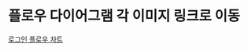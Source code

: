 # 플로우 다이어그램 각 이미지 링크로 이동

<a href="https://viewer.diagrams.net/?tags={}&target=blank&highlight=0000ff&edit=_blank&layers=1&nav=1&title=login#R7V3bcqM4Gn4aqmYv4gIJgbj0IZmdqp6aruqt3em92SI2tpnB4ME4ifvpVxISByHb2BYET9I3AUlIWPoP33%2BiDTjdvP2c%2Btv1r8kiiAxgLt4MODMAsBAyyR%2FacshbkIvyhlUaLvigsuFb%2BCPgjfy51T5cBLvawCxJoizc1hvnSRwH86zW5qdp8loftkyi%2BqpbfxU0Gr7N%2FajZ%2Bp9wka15q4PssuOfQbhai6Utx8t7Nr4YzX%2FKbu0vktdKE3w04DRNkiy%2F2rxNg4juntiY%2FLmnI73Fm6VBnLV5YPYbNJfbb785u%2F%2F%2BkX35xd%2B8RO6Dxad58aM9%2F8n8bbOD2INgQbaE3yZptk5WSexHj2XrJE328SKg65jkrhzzJUm2pNEijX8EWXbg5%2Bvvs4Q0rbNNxHvJT0gPv%2FPn2c13ejNC4nb2Vu2cHfhdcw%2F479kl%2B3QenPrhnJj8dBVkJ8Z5bj6QbkJlBb7FPwfJJiAvRAakQeRn4UudbnxOfqtiXPHo1yQk7wxMzioAeiOv8s%2Fl63K%2BgRiMUH3O%2FNX5NOW5j9PUP1SGbemA3YmFTbO2kg1RnYzOjIcYVseTi%2FwNxF1lk8omRpqXkCkcNpma%2BAyhsruvQRqSnQhS0fgWZr%2BLqcl1hebJXTkTvTlUbuR5euACPAgusMV7DIwHxHt1ywNNFnicGGPL8KbG49iYuMYEG49Tw5vRC6oMnIic6eQ5JVcrekV7x66BbTbs0cCowUS7LE3%2BLFQdqJM%2F0WBbOm7ztqLafrSMktf52k%2Bz0Y4cRPY%2FOvx1HWbBt63PyO6VDDtFny9BmgVvJwlK9Mo7LgDCa6mVBdZYV%2FSxaFORYOW4Lj8NNAyBdIUEuV5aCF14VlzY%2FUgLKEkLfE5l5r%2BwIS60caj7EYkCtyQKyxkCVdie2zNVDIMorj%2FgnpjZRqh2UMBpi3h1HRRWKNhcndpM03qGZ4uWKVWwjzODUJeHaCOe0PZiPO2d0i7MnqW9WHnsX%2FxnYjLXjsqPwlVMrufkqCjGm1A1GRKbdMw7NuFikVNFsAt%2F%2BM9sPkoXHOeQydHEQDPlsZ%2BkUVkfF4Y1X8Somq4qPf1gjmzXdGon%2BcDB%2B7UEIoYky%2BUu6EZwD0Ob38yj52WwCfvhZgdIeM1uiN2Oudm%2BlJsVcLnB3zlbTwCbZGZgyxhPG5RyJYZeBPNwFyZxdyDalg4FlodSgdGuAka7XcFoAeOHynmdgxVP0noQjGwMXIQJBznYc9phlaaF6klHLRtCuixnaR2CviSa6MASBt4giKZfnF2I7rNCHvTkrHHtszK%2Ba4NrGIRww6H2ZBPJ4Nqx%2BlbHQCHoiRqeeBwhT0wDm%2BwCGBhz1Zv7sXJnlcd6x44xeWL6GNMB1O%2FFHmwob0d%2BbDwVc8249iai18N1QD9hkL2p0oeD1AuS1wHVIRKi9G6gOlDguveQ%2Ff0HrJyW4v8DYXyxJ7cLFSIdCqGi9JufwfzpOtk873dHsHuFcOqU56dzTmKWTY2DhuVwlF4uQP2WdEylY%2BW9UL%2Fg2cEwccm336t9x4J5HPiJ6%2F7jdjZqKQz6CtzJdoxDZYHlEuKDrgct81ozBp%2Fy5SLQr7iBQ0uWuJJsC1L9XqVUzfYKaBsXgGYnJHqpJYthnYKha54kzTPju7F8oUJw5s6pca6cpsZ4yH5meEx7XYxezRGw7PoB3AZd32qz8DkFwOge10IFlLkrU7Y9vyPd%2FH4TFvEUqUWUpWxjYjH7EhqTZp7EgFhKEI4WgxBIQk0LT1lQNWkPtqI6oje2GJRnBgCF8iq4jwE3CbwxDRUU1gK1HMbMnGAmBLEcvFmDOFobA53gfdxIlXl3vA8HZrQXN%2B2MdmXy3vWSUgCe82k0XifIqMmfjuTE7yhYgCWHsVi3W8ikcjyeZnCCpp54Mp0sK3LHgcsdB96TaGS%2BBi93MXiqWP%2FFkmAZRtE0iZKUPQ%2BXeB7M58XISs8zRjYya%2FxxUpO3lySuKwWnxPlV5IgFFILE6UqQ2MOwwG7g%2FbaGu63dKroNJanD6XeDkmxthgdBSfX0FlsPRlJO2j1GQvdud7TmKDQsuwMp8gLvyZRHOu0O08Z1GwHcxlQ92OuKlLEzsKLIB6ykIRG5ytOQPGUYs3U4Y%2BBGiYfACEoi7v3tEnsYZUXXCz%2B7tSkBBiX8bIVl%2FjfdeO31g7dtvDoN40QVUQuUF0XhdhdcI1kkI2eBArwoA6GVHgyeoePokUWWJUdELVUeZM%2BWDVDqE7LdHtMnY8DKtcyTp6Us%2BDK5WqAWrLaCr4VP1Lt%2F9NDrnCmfsh%2FgpdKUdeY4eF7qOmXJ2wDNpvXq9HrEKi9YfmS7rR9XD%2B2iogM%2BB3mn2jRNalAu1gQOx3wchBodRngTSlSUlo4srInEwt02ot6gFhSmgV4ambimCp5YolSgH4pRgcybk%2BYuz5UjT0Ka%2BHIBadwpDRSKQOQxAIXLq18aUNmJLA2JWxBMMFTPynOYViBjxuxCKAx1jcOlyj8%2F7RkTS2R1yGfm1Ph0ZBXyMg4lDf7mZvmIVqepdheoBQeIFdDAwilSHkoZQOklnCKiJOcTI3UjcbUnzwZAEiKWTAma4ikWUK%2FTaTxFbPdlFoTk1fpwesSC761H0DBqJQYSg0Wt4zA9xWA93I%2FMOLZOpzIDqZ2l592hZmu4m0MIdMYY%2FiiRWw%2B4srv1%2FYO3jsL3xE9pbcnW77Q8mZopojSJz7pEyPtWluCN27YgOCc4W0BqgbaxzXsJLeYEShQWfUeGlcfC6S9%2FcUcoxBI3O4ys2YQFMr4YlFfwd1PhFqTPQwU2X9FD4jUYoOe%2FwuI%2BJ7oKe5b86nHlJ%2BQfNMCYX5Cucpu3R90AhHQzFesIhoiTOJC4hzftCPOF8Yo0oPLuX0zh0LoytVJPCLdQAEBa1uFiEcRdKHq5yrbJYgXbVVms4Dv9PDY00%2BAyLX%2B9QnfafsrMMrWHQtSaFtj2qW%2BZWbbZTsPrUsJihz7oB8RQnVUt6DbN%2BF6%2FIOYoPP5KdUjwT%2B7YKS6IUhwL5XOj5rt6%2Bk%2B9%2BKkXj3OblIOMXQX49PrVjMNIdOr7oxGgpVp0evrOLXTsExV9TaXYtlLQttGZmbpWr8Pwr9yAoNp%2B3dHRXlN6E2O7CrPynhLpCsLRk0gnYMWhNtOt2an1B7pLq8MqUHSPXNS1HEVeI8rQt8TDaq%2Fe3eSEF7SmoRgVihIn8SEVoIXvHqS0cDFt94zoqNOTTxkL7MRzSE9APvfFTrkrrwhB50FjSiF544y1mMcD1CeTatUmarNop%2Bke1mO3nvlon3ZgbcslVNBpmrG95tC6dy%2Bx2xYuu9oDyLcZNKrq1hnlEZwzC2OrkhknTCAXn6Z1aUYGN9h7LWyrBzsuD5bo4CJLUp3vHxxxh%2BG4vZ6NBHecZyPtn6e6beObfoFDsBswbCkoRYe9ABzxQbl7Kbxxh1E6MJDkp9Zc52hXXkf8O3J%2BgSWC%2F31ZJU13QJwMmZ0FPetgZ8sT3HA37KyKSjVRjPjOpxQu4DGEGc15xV7jlO8V1BfQ491AvfqjOKesvxZnprQH1Xk6ItkDP1HYqRlzdoEgTUV1Sb8I0lP4Qe8KQeK2DmjB6QNBkN69f5Si%2FcYPy%2FOPVT6qD1bMqPADQ1WwtVdRhFWuic9ixutP2WnWFACkKkTptaBRyOHP0qT3gCDuEDnfU4cNTiXvVrJn1DUfJ7e14Go%2F3vvRL%2FF2n51lYzZTrkYBFcOVr3BrOhsg1x4jZTGp2evRqITyJcWkf%2FMzsh1lZV%2BvZ1Tk67SoET9mjEnBtmMitPwPMJgonpjGbXXkjWRAYNaUAS0rnrUtGRduF%2Bai%2BZrswoyZ46X75ahfRqHwM0JbwY%2BEbvxkW%2FG8Fe0Vd5ySKjkdmiMA65TI8ADBi%2F%2FmK0bS6xZupIZfSbsPQaZmtS6A%2FRKz6vM6OQGQFXzq4SL4a8dNDuevfUK79tmS%2FleM4lZNdRViEQPnOfQaU%2FNj9fwT%2BVWUBsWff7ApzGUSZw9LfxNGh3zoOoheAkpKlf78vGmvBbZv1Y58UdoTJ%2BnGjyp9r3xLaSfNxGA9EbHYgvShSNSUn6S5nw%2BcOGhfQR%2BiLyRUEvNZTfEurIdQb7xbkrnErCwllJ53ki7qKxYPPvvzP1eM9B6k3QL0izx0owAteGMXSOxZUTxJB4dxFIqVCIL2M2n5xrFdmkP8KTb6FBsOlJSgurxdkxIkt2lCyaP0IFNT7NdkQR3xj%2F8H" target='_blank'>로그인 플로우 차트</a>